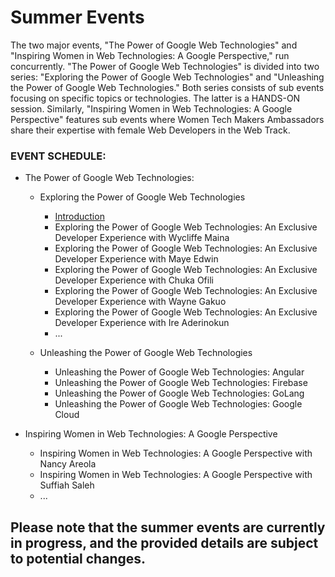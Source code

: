 # Summer Events

The two major events, "The Power of Google Web Technologies" and "Inspiring Women in Web Technologies: A Google Perspective," run concurrently. 
"The Power of Google Web Technologies" is divided into two series: "Exploring the Power of Google Web Technologies" and "Unleashing the Power of Google Web Technologies." Both series consists of sub events focusing on specific topics or technologies. The latter is a HANDS-ON session. 
Similarly, "Inspiring Women in Web Technologies: A Google Perspective" features sub events where Women Tech Makers Ambassadors share their expertise with female Web Developers in the Web Track.

### EVENT SCHEDULE:

- The Power of Google Web Technologies:
  - Exploring the Power of Google Web Technologies 
    - [Introduction](https://gdsc.community.dev/events/details/developer-student-clubs-babcock-university-presents-exploring-the-power-of-google-web-technologies/) 
    - Exploring the Power of Google Web Technologies: An Exclusive Developer Experience with Wycliffe Maina
    - Exploring the Power of Google Web Technologies: An Exclusive Developer Experience with Maye Edwin
    - Exploring the Power of Google Web Technologies: An Exclusive Developer Experience with Chuka Ofili
    - Exploring the Power of Google Web Technologies: An Exclusive Developer Experience with Wayne Gakuo
    - Exploring the Power of Google Web Technologies: An Exclusive Developer Experience with Ire Aderinokun
    - ...
  
  - Unleashing the Power of Google Web Technologies
    - Unleashing the Power of Google Web Technologies: Angular
    - Unleashing the Power of Google Web Technologies: Firebase
    - Unleashing the Power of Google Web Technologies: GoLang
    - Unleashing the Power of Google Web Technologies: Google Cloud
  
  
- Inspiring Women in Web Technologies: A Google Perspective
  - Inspiring Women in Web Technologies: A Google Perspective with Nancy Areola
  - Inspiring Women in Web Technologies: A Google Perspective with Suffiah Saleh    
  - ...


## Please note that the summer events are currently in progress, and the provided details are subject to potential changes.
